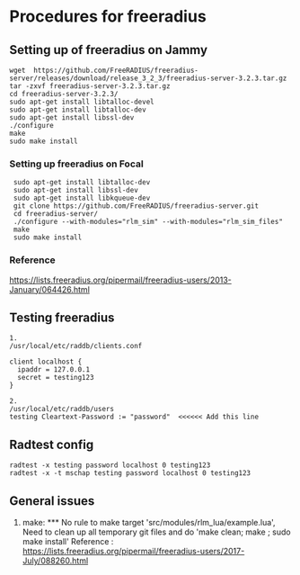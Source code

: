 # Procedures for freeradius

## Setting up of freeradius on Jammy
```
wget  https://github.com/FreeRADIUS/freeradius-server/releases/download/release_3_2_3/freeradius-server-3.2.3.tar.gz
tar -zxvf freeradius-server-3.2.3.tar.gz
cd freeradius-server-3.2.3/
sudo apt-get install libtalloc-devel
sudo apt-get install libtalloc-dev
sudo apt-get install libssl-dev
./configure
make
sudo make install
```

### Setting up freeradius on Focal
```
 sudo apt-get install libtalloc-dev
 sudo apt-get install libssl-dev
 sudo apt-get install libkqueue-dev
 git clone https://github.com/FreeRADIUS/freeradius-server.git
 cd freeradius-server/
 ./configure --with-modules="rlm_sim" --with-modules="rlm_sim_files"
 make
 sudo make install
```
### Reference
https://lists.freeradius.org/pipermail/freeradius-users/2013-January/064426.html

## Testing freeradius
```
1.
/usr/local/etc/raddb/clients.conf

client localhost {
  ipaddr = 127.0.0.1
  secret = testing123
}

2.
/usr/local/etc/raddb/users
testing Cleartext-Password := "password"  <<<<<< Add this line
```
## Radtest config
```
radtest -x testing password localhost 0 testing123
radtest -x -t mschap testing password localhost 0 testing123
```

## General issues
1. make: *** No rule to make target 'src/modules/rlm_lua/example.lua',
Need to clean up all temporary git files and do 'make clean; make ; sudo make install'
Reference : https://lists.freeradius.org/pipermail/freeradius-users/2017-July/088260.html
